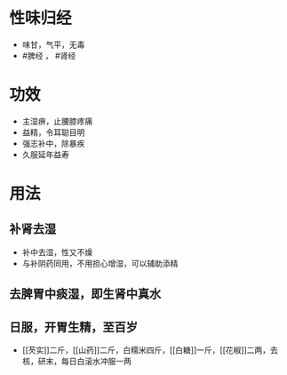 # 性味归经
- 味甘，气平，无毒
-  #脾经 ， #肾经 
# 功效
- 主湿痹，止腰膝疼痛
- 益精，令耳聪目明
- 强志补中，除暴疾
- 久服延年益寿
# 用法
## 补肾去湿
- 补中去湿，性又不燥
- 与补阴药同用，不用担心增湿，可以辅助添精
## 去脾胃中痰湿，即生肾中真水
## 日服，开胃生精，至百岁
- [[芡实]]二斤，[[山药]]二斤，白糯米四斤，[[白糖]]一斤，[[花椒]]二两，去核，研末，每日白滚水冲服一两